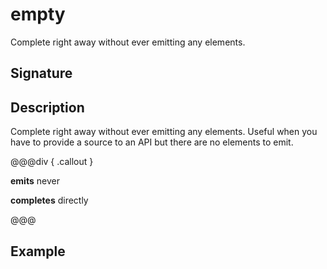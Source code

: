 # empty

Complete right away without ever emitting any elements.

## Signature

## Description

Complete right away without ever emitting any elements. Useful when you have to provide a source to
an API but there are no elements to emit.


@@@div { .callout }

**emits** never

**completes** directly

@@@

## Example

